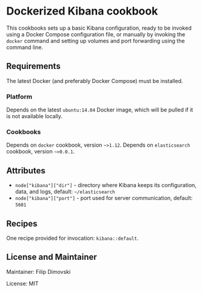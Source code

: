 # Dockerized Kibana cookbook

This cookbooks sets up a basic Kibana configuration, ready to be
invoked using a Docker Compose configuration file, or manually by
invoking the `docker` command and setting up volumes and port forwarding
using the command line.


## Requirements

The latest Docker (and preferably Docker Compose) must be installed.


### Platform

Depends on the latest `ubuntu:14.04` Docker image, which will be pulled
if it is not available locally.


### Cookbooks

Depends on `docker` cookbook, version `~>1.12`.
Depends on `elasticsearch` cookbook, version `~>0.0.1`.

## Attributes

- `node["kibana"]["dir"]` - directory where Kibana keeps
  its configuration, data, and logs, default: `~/elasticsearch`
- `node["kibana"]["port"]` - port used for server communication,
  default: `5601`


## Recipes

One recipe provided for invocation: `kibana::default`.


## License and Maintainer

Maintainer: Filip Dimovski <rexich at riseup dot net>

License: MIT
